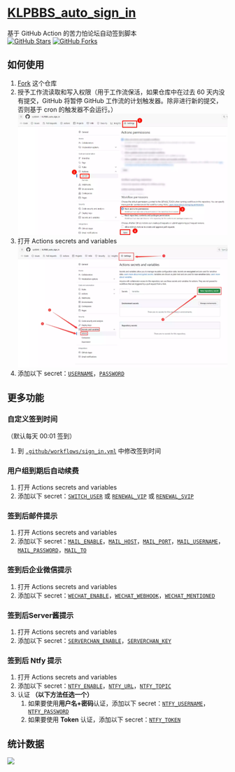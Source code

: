 # [KLPBBS_auto_sign_in](https://github.com/xyz8848/KLPBBS_auto_sign_in)
基于 GitHub Action 的苦力怕论坛自动签到脚本  
[![GitHub Stars](https://img.shields.io/github/stars/xyz8848/KLPBBS_auto_sign_in)](https://github.com/xyz8848/KLPBBS_auto_sign_in/stargazers)
[![GitHub Forks](https://img.shields.io/github/forks/xyz8848/KLPBBS_auto_sign_in)](https://github.com/xyz8848/KLPBBS_auto_sign_in/network/members)

## 如何使用

1. [Fork](https://github.com/xyz8848/KLPBBS_auto_sign_in/fork) 这个仓库
2. 授予工作流读取和写入权限（用于工作流保活，如果仓库中在过去 60 天内没有提交，GitHub 将暂停 GitHub 工作流的计划触发器。除非进行新的提交，否则基于 cron 的触发器不会运行。）
![step2.webp](img/step2.webp)
3. 打开 Actions secrets and variables  
![step3.webp](img/step3.webp)
4. 添加以下 secret：[`USERNAME`](https://github.com/xyz8848/KLPBBS_auto_sign_in/blob/main/docs/secrets.md#username)，[`PASSWORD`](https://github.com/xyz8848/KLPBBS_auto_sign_in/blob/main/docs/secrets.md#password)

## 更多功能
### 自定义签到时间
（默认每天 00:01 签到）
1. 到 [`.github/workflows/sign_in.yml`](.github/workflows/sign_in.yml) 中修改签到时间

### 用户组到期后自动续费
1. 打开 Actions secrets and variables
2. 添加以下 secret：[`SWITCH_USER`](https://github.com/xyz8848/KLPBBS_auto_sign_in/blob/main/docs/secrets.md#switch_user) 或 [`RENEWAL_VIP`](https://github.com/xyz8848/KLPBBS_auto_sign_in/blob/main/docs/secrets.md#renewal_vip) 或 [`RENEWAL_SVIP`](https://github.com/xyz8848/KLPBBS_auto_sign_in/blob/main/docs/secrets.md#renewal_svip)

### 签到后邮件提示
1. 打开 Actions secrets and variables
2. 添加以下 secret：[`MAIL_ENABLE`](https://github.com/xyz8848/KLPBBS_auto_sign_in/blob/main/docs/secrets.md#mail_enable)，[`MAIL_HOST`](https://github.com/xyz8848/KLPBBS_auto_sign_in/blob/main/docs/secrets.md#mail_host)，[`MAIL_PORT`](https://github.com/xyz8848/KLPBBS_auto_sign_in/blob/main/docs/secrets.md#mail_port)，[`MAIL_USERNAME`](https://github.com/xyz8848/KLPBBS_auto_sign_in/blob/main/docs/secrets.md#mail_username)，[`MAIL_PASSWORD`](https://github.com/xyz8848/KLPBBS_auto_sign_in/blob/main/docs/secrets.md#mail_password)，[`MAIL_TO`](https://github.com/xyz8848/KLPBBS_auto_sign_in/blob/main/docs/secrets.md#mail_to)

### 签到后企业微信提示
1. 打开 Actions secrets and variables
2. 添加以下 secret：[`WECHAT_ENABLE`](https://github.com/xyz8848/KLPBBS_auto_sign_in/blob/main/docs/secrets.md#wechat_enable)，[`WECHAT_WEBHOOK`](https://github.com/xyz8848/KLPBBS_auto_sign_in/blob/main/docs/secrets.md#wechat_webhook)，[`WECHAT_MENTIONED`](https://github.com/xyz8848/KLPBBS_auto_sign_in/blob/main/docs/secrets.md#wechat_mentioned)

### 签到后Server酱提示
1. 打开 Actions secrets and variables
2. 添加以下 secret：[`SERVERCHAN_ENABLE`](https://github.com/xyz8848/KLPBBS_auto_sign_in/blob/main/docs/secrets.md#serverchan_enable)，[`SERVERCHAN_KEY`](https://github.com/xyz8848/KLPBBS_auto_sign_in/blob/main/docs/secrets.md#serverchan_key)

### 签到后 Ntfy 提示
1. 打开 Actions secrets and variables
2. 添加以下 secret：[`NTFY_ENABLE`](https://github.com/xyz8848/KLPBBS_auto_sign_in/blob/main/docs/secrets.md#ntfy_enable)，[`NTFY_URL`](https://github.com/xyz8848/KLPBBS_auto_sign_in/blob/main/docs/secrets.md#ntfy_url)，[`NTFY_TOPIC`](https://github.com/xyz8848/KLPBBS_auto_sign_in/blob/main/docs/secrets.md#ntfy_topic)
3. 认证 **（以下方法任选一个）**
    1. 如果要使用**用户名+密码**认证，添加以下 secret：[`NTFY_USERNAME`](https://github.com/xyz8848/KLPBBS_auto_sign_in/blob/main/docs/secrets.md#ntfy_username)，[`NTFY_PASSWORD`](https://github.com/xyz8848/KLPBBS_auto_sign_in/blob/main/docs/secrets.md#ntfy_password)
    2. 如果要使用 **Token** 认证，添加以下 secret：[`NTFY_TOKEN`](https://github.com/xyz8848/KLPBBS_auto_sign_in/blob/main/docs/secrets.md#ntfy_token)

## 统计数据
![](https://repobeats.axiom.co/api/embed/61dc140b2e19a099f83e593318024e98f7b66be5.svg)
